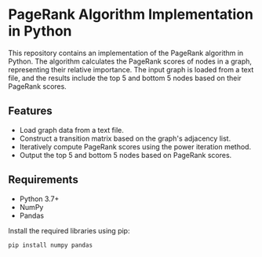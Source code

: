 # PageRank Algorithm Implementation in Python

This repository contains an implementation of the PageRank algorithm in Python. The algorithm calculates the PageRank scores of nodes in a graph, representing their relative importance. The input graph is loaded from a text file, and the results include the top 5 and bottom 5 nodes based on their PageRank scores.

## Features
- Load graph data from a text file.
- Construct a transition matrix based on the graph's adjacency list.
- Iteratively compute PageRank scores using the power iteration method.
- Output the top 5 and bottom 5 nodes based on PageRank scores.

## Requirements
- Python 3.7+
- NumPy
- Pandas

Install the required libraries using pip:
```bash
pip install numpy pandas
